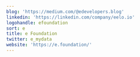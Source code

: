 ```yaml
---
blog: 'https://medium.com/@edevelopers.blog'
linkedin: 'https://linkedin.com/company/eelo.io'
logohandle: efoundation
sort: e
title: e Foundation
twitter: e_mydata
website: 'https://e.foundation/'
---
```


